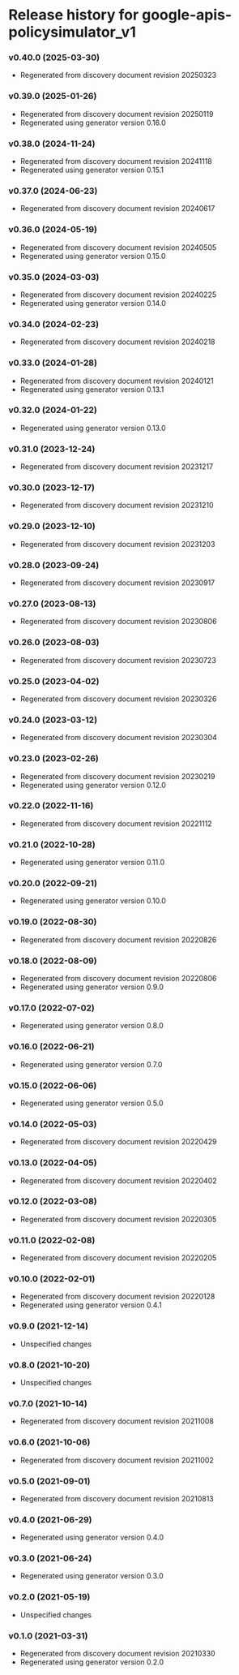 # Release history for google-apis-policysimulator_v1

### v0.40.0 (2025-03-30)

* Regenerated from discovery document revision 20250323

### v0.39.0 (2025-01-26)

* Regenerated from discovery document revision 20250119
* Regenerated using generator version 0.16.0

### v0.38.0 (2024-11-24)

* Regenerated from discovery document revision 20241118
* Regenerated using generator version 0.15.1

### v0.37.0 (2024-06-23)

* Regenerated from discovery document revision 20240617

### v0.36.0 (2024-05-19)

* Regenerated from discovery document revision 20240505
* Regenerated using generator version 0.15.0

### v0.35.0 (2024-03-03)

* Regenerated from discovery document revision 20240225
* Regenerated using generator version 0.14.0

### v0.34.0 (2024-02-23)

* Regenerated from discovery document revision 20240218

### v0.33.0 (2024-01-28)

* Regenerated from discovery document revision 20240121
* Regenerated using generator version 0.13.1

### v0.32.0 (2024-01-22)

* Regenerated using generator version 0.13.0

### v0.31.0 (2023-12-24)

* Regenerated from discovery document revision 20231217

### v0.30.0 (2023-12-17)

* Regenerated from discovery document revision 20231210

### v0.29.0 (2023-12-10)

* Regenerated from discovery document revision 20231203

### v0.28.0 (2023-09-24)

* Regenerated from discovery document revision 20230917

### v0.27.0 (2023-08-13)

* Regenerated from discovery document revision 20230806

### v0.26.0 (2023-08-03)

* Regenerated from discovery document revision 20230723

### v0.25.0 (2023-04-02)

* Regenerated from discovery document revision 20230326

### v0.24.0 (2023-03-12)

* Regenerated from discovery document revision 20230304

### v0.23.0 (2023-02-26)

* Regenerated from discovery document revision 20230219
* Regenerated using generator version 0.12.0

### v0.22.0 (2022-11-16)

* Regenerated from discovery document revision 20221112

### v0.21.0 (2022-10-28)

* Regenerated using generator version 0.11.0

### v0.20.0 (2022-09-21)

* Regenerated using generator version 0.10.0

### v0.19.0 (2022-08-30)

* Regenerated from discovery document revision 20220826

### v0.18.0 (2022-08-09)

* Regenerated from discovery document revision 20220806
* Regenerated using generator version 0.9.0

### v0.17.0 (2022-07-02)

* Regenerated using generator version 0.8.0

### v0.16.0 (2022-06-21)

* Regenerated using generator version 0.7.0

### v0.15.0 (2022-06-06)

* Regenerated using generator version 0.5.0

### v0.14.0 (2022-05-03)

* Regenerated from discovery document revision 20220429

### v0.13.0 (2022-04-05)

* Regenerated from discovery document revision 20220402

### v0.12.0 (2022-03-08)

* Regenerated from discovery document revision 20220305

### v0.11.0 (2022-02-08)

* Regenerated from discovery document revision 20220205

### v0.10.0 (2022-02-01)

* Regenerated from discovery document revision 20220128
* Regenerated using generator version 0.4.1

### v0.9.0 (2021-12-14)

* Unspecified changes

### v0.8.0 (2021-10-20)

* Unspecified changes

### v0.7.0 (2021-10-14)

* Regenerated from discovery document revision 20211008

### v0.6.0 (2021-10-06)

* Regenerated from discovery document revision 20211002

### v0.5.0 (2021-09-01)

* Regenerated from discovery document revision 20210813

### v0.4.0 (2021-06-29)

* Regenerated using generator version 0.4.0

### v0.3.0 (2021-06-24)

* Regenerated using generator version 0.3.0

### v0.2.0 (2021-05-19)

* Unspecified changes

### v0.1.0 (2021-03-31)

* Regenerated from discovery document revision 20210330
* Regenerated using generator version 0.2.0

